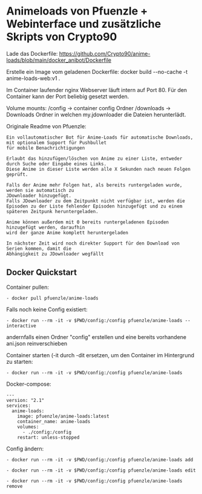 # Animeloads von Pfuenzle + Webinterface und zusätzliche Skripts von Crypto90


Lade das Dockerfile:
https://github.com/Crypto90/anime-loads/blob/main/docker_anibot/Dockerfile

Erstelle ein Image vom geladenen Dockerfile:
docker build --no-cache -t anime-loads-web:v1 .

Im Container laufender nginx Webserver läuft intern auf Port 80. Für den Container kann der Port beliebig gesetzt werden.

Volume mounts:
/config -> container config Ordner
/downloads -> Downloads Ordner in welchen my.jdownloader die Dateien herunterlädt.






Originale Readme von Pfuenzle:

    Ein vollautomatischer Bot für Anime-Loads für automatische Downloads, mit optionalem Support für Pushbullet 
    für mobile Benachrichtigungen

    Erlaubt das hinzufügen/löschen von Anime zu einer Liste, entweder durch Suche oder Eingabe eines Links. 
    Diese Anime in dieser Liste werden alle X Sekunden nach neuen Folgen geprüft.

    Falls der Anime mehr Folgen hat, als bereits runtergeladen wurde, werden sie automatisch zu 
    JDownloader hinzugefügt.
    Falls JDownloader zu dem Zeitpunkt nicht verfügbar ist, werden die 
    Episoden zu der Liste fehlender Episoden hinzugefügt und zu einem 
    späteren Zeitpunk heruntergeladen.

    Anime können außerdem mit 0 bereits runtergeladenen Episoden hinzugefügt werden, daraufhin 
    wird der ganze Anime komplett heruntergeladen

    In nächster Zeit wird noch direkter Support für den Download von Serien kommen, damit die 
    Abhängigkeit zu JDownloader wegfällt

## Docker Quickstart

Container pullen:

    - docker pull pfuenzle/anime-loads

Falls noch keine Config existiert:

    - docker run --rm -it -v $PWD/config:/config pfuenzle/anime-loads --interactive

andernfalls einen Ordner "config" erstellen und eine bereits vorhandene ani.json reinverschieben

Container starten (-it durch -dit ersetzen, um den Container im Hintergrund zu starten:

    - docker run --rm -it -v $PWD/config:/config pfuenzle/anime-loads

Docker-compose:
```
---
version: "2.1"
services:
  anime-loads:
    image: pfuenzle/anime-loads:latest
    container_name: anime-loads
    volumes:
      - ./config:/config
    restart: unless-stopped
```

Config ändern:

    - docker run --rm -it -v $PWD/config:/config pfuenzle/anime-loads add

    - docker run --rm -it -v $PWD/config:/config pfuenzle/anime-loads edit

    - docker run --rm -it -v $PWD/config:/config pfuenzle/anime-loads remove

